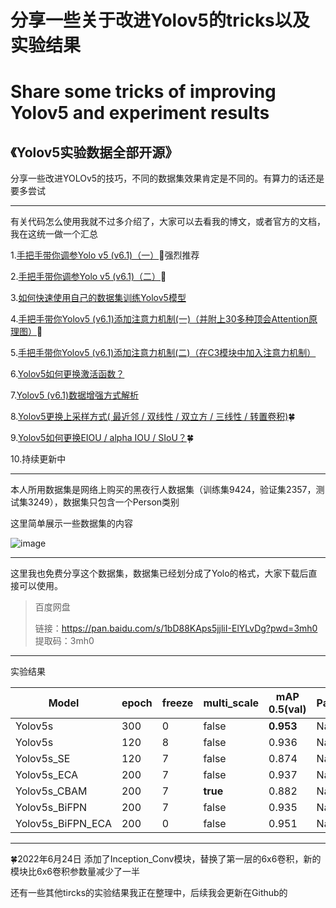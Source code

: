 # 分享一些关于改进Yolov5的tricks以及实验结果
# Share some tricks of improving Yolov5  and experiment results

## 《Yolov5实验数据全部开源》

分享一些改进YOLOv5的技巧，不同的数据集效果肯定是不同的。有算力的话还是要多尝试

-----

有关代码怎么使用我就不过多介绍了，大家可以去看我的博文，或者官方的文档，我在这统一做一个汇总

1.[手把手带你调参Yolo v5 (v6.1)（一）](https://blog.csdn.net/weixin_43694096/article/details/124378167)🌟强烈推荐

2.[手把手带你调参Yolo v5 (v6.1)（二）](https://blog.csdn.net/weixin_43694096/article/details/124411509?spm=1001.2014.3001.5502)🚀

3.[如何快速使用自己的数据集训练Yolov5模型](https://blog.csdn.net/weixin_43694096/article/details/124457787)

4.[手把手带你Yolov5 (v6.1)添加注意力机制(一)（并附上30多种顶会Attention原理图）](https://blog.csdn.net/weixin_43694096/article/details/124443059?spm=1001.2014.3001.5502)🌟

5.[手把手带你Yolov5 (v6.1)添加注意力机制(二)（在C3模块中加入注意力机制）](https://blog.csdn.net/weixin_43694096/article/details/124695537)

6.[Yolov5如何更换激活函数？](https://blog.csdn.net/weixin_43694096/article/details/124413941?spm=1001.2014.3001.5502)

7.[Yolov5 (v6.1)数据增强方式解析](https://blog.csdn.net/weixin_43694096/article/details/124741952?spm=1001.2014.3001.5502)

8.[Yolov5更换上采样方式( 最近邻 / 双线性 / 双立方 / 三线性 / 转置卷积)](https://blog.csdn.net/weixin_43694096/article/details/125416120)🍀

9.[Yolov5如何更换EIOU / alpha IOU / SIoU？](https://blog.csdn.net/weixin_43694096/article/details/124902685)🍀

10.持续更新中

------

本人所用数据集是网络上购买的黑夜行人数据集（训练集9424，验证集2357，测试集3249），数据集只包含一个Person类别

这里简单展示一些数据集的内容



![image](https://user-images.githubusercontent.com/58406737/180331142-1c20eb86-d798-41ea-8cdd-dcc20dc3bdf3.png)






------

这里我也免费分享这个数据集，数据集已经划分成了Yolo的格式，大家下载后直接可以使用。

>百度网盘
>
>链接：https://pan.baidu.com/s/1bD88KAps5jjliI-ElYLvDg?pwd=3mh0 
>提取码：3mh0




------

实验结果

| Model             | epoch | freeze | multi_scale | mAP 0.5(val)  | Parameters(M) | GFLOPs |
| ----------------- | ----- | ------ | ----------- | --------- | ------------- | ------ |
| Yolov5s           | 300   | 0      | false       | **0.953** | Nan           | Nan    |
| Yolov5s           | 120   | 8      | false       | 0.936     | Nan           | Nan    |
| Yolov5s_SE        | 120   | 7      | false       | 0.874     | Nan           | Nan    |
| Yolov5s_ECA       | 200   | 7      | false       | 0.937     | Nan           | Nan    |
| Yolov5s_CBAM      | 200   | 7      | **true**    | 0.882     | Nan           | Nan    |
| Yolov5s_BiFPN     | 200   | 7      | false       | 0.935     | Nan           | Nan    |
| Yolov5s_BiFPN_ECA | 200   | 0      | false       | 0.951     | Nan           | Nan    |

------
🍀2022年6月24日 添加了Inception_Conv模块，替换了第一层的6x6卷积，新的模块比6x6卷积参数量减少了一半

还有一些其他tircks的实验结果我正在整理中，后续我会更新在Github的


